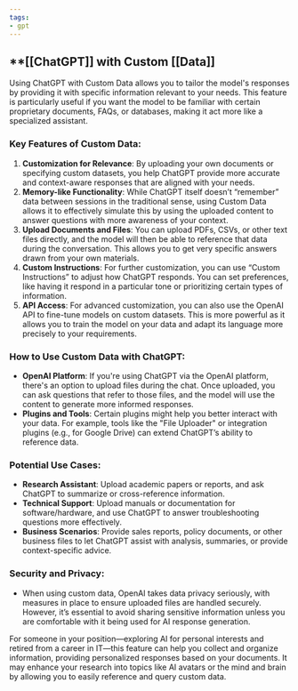 ```yaml
---
tags: 
- gpt
---
```


## **[[ChatGPT]] with Custom [[Data]]

Using ChatGPT with Custom Data allows you to tailor the model's responses by providing it with specific information relevant to your needs. This feature is particularly useful if you want the model to be familiar with certain proprietary documents, FAQs, or databases, making it act more like a specialized assistant.

### Key Features of Custom Data:

1. **Customization for Relevance**: By uploading your own documents or specifying custom datasets, you help ChatGPT provide more accurate and context-aware responses that are aligned with your needs.
2. **Memory-like Functionality**: While ChatGPT itself doesn’t “remember” data between sessions in the traditional sense, using Custom Data allows it to effectively simulate this by using the uploaded content to answer questions with more awareness of your context.
3. **Upload Documents and Files**: You can upload PDFs, CSVs, or other text files directly, and the model will then be able to reference that data during the conversation. This allows you to get very specific answers drawn from your own materials.
4. **Custom Instructions**: For further customization, you can use “Custom Instructions” to adjust how ChatGPT responds. You can set preferences, like having it respond in a particular tone or prioritizing certain types of information.
5. **API Access**: For advanced customization, you can also use the OpenAI API to fine-tune models on custom datasets. This is more powerful as it allows you to train the model on your data and adapt its language more precisely to your requirements.

### How to Use Custom Data with ChatGPT:

- **OpenAI Platform**: If you're using ChatGPT via the OpenAI platform, there's an option to upload files during the chat. Once uploaded, you can ask questions that refer to those files, and the model will use the content to generate more informed responses.
- **Plugins and Tools**: Certain plugins might help you better interact with your data. For example, tools like the "File Uploader" or integration plugins (e.g., for Google Drive) can extend ChatGPT’s ability to reference data.

### Potential Use Cases:

- **Research Assistant**: Upload academic papers or reports, and ask ChatGPT to summarize or cross-reference information.
- **Technical Support**: Upload manuals or documentation for software/hardware, and use ChatGPT to answer troubleshooting questions more effectively.
- **Business Scenarios**: Provide sales reports, policy documents, or other business files to let ChatGPT assist with analysis, summaries, or provide context-specific advice.

### Security and Privacy:

- When using custom data, OpenAI takes data privacy seriously, with measures in place to ensure uploaded files are handled securely. However, it’s essential to avoid sharing sensitive information unless you are comfortable with it being used for AI response generation.

For someone in your position—exploring AI for personal interests and retired from a career in IT—this feature can help you collect and organize information, providing personalized responses based on your documents. It may enhance your research into topics like AI avatars or the mind and brain by allowing you to easily reference and query custom data.
